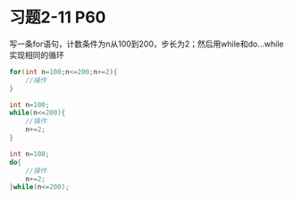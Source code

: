 # 习题2-11 P60
写一条for语句，计数条件为n从100到200，步长为2；然后用while和do...while实现相同的循环

```C++
for(int n=100;n<=200;n+=2){
    //操作
}
```

```C++
int n=100;
while(n<=200){
    //操作
    n+=2;
}
```

```C++
int n=100;
do{
    //操作
    n+=2;
}while(n<=200);
```

